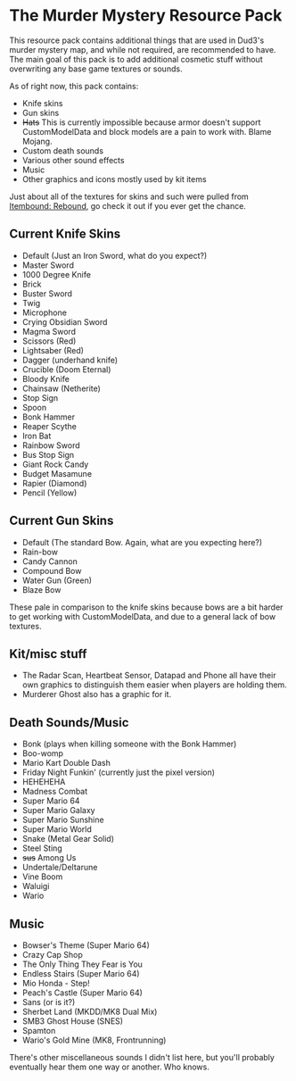 # The Murder Mystery Resource Pack
This resource pack contains additional things that are used in Dud3's murder mystery map, and while not required, are recommended to have. The main goal of this pack is to add additional cosmetic stuff without overwriting any base game textures or sounds.

As of right now, this pack contains:
- Knife skins
- Gun skins
- ~~Hats~~ This is currently impossible because armor doesn't support CustomModelData and block models are a pain to work with. Blame Mojang.
- Custom death sounds
- Various other sound effects
- Music
- Other graphics and icons mostly used by kit items

Just about all of the textures for skins and such were pulled from [Itembound: Rebound](https://www.planetminecraft.com/texture-pack/itembound-fixed/), go check it out if you ever get the chance.

## Current Knife Skins
- Default (Just an Iron Sword, what do you expect?)
- Master Sword
- 1000 Degree Knife
- Brick
- Buster Sword
- Twig
- Microphone
- Crying Obsidian Sword
- Magma Sword
- Scissors (Red)
- Lightsaber (Red)
- Dagger (underhand knife)
- Crucible (Doom Eternal)
- Bloody Knife
- Chainsaw (Netherite)
- Stop Sign
- Spoon
- Bonk Hammer
- Reaper Scythe
- Iron Bat
- Rainbow Sword
- Bus Stop Sign
- Giant Rock Candy
- Budget Masamune
- Rapier (Diamond)
- Pencil (Yellow)

## Current Gun Skins
- Default (The standard Bow. Again, what are you expecting here?)
- Rain-bow
- Candy Cannon
- Compound Bow
- Water Gun (Green)
- Blaze Bow

These pale in comparison to the knife skins because bows are a bit harder to get working with CustomModelData, and due to a general lack of bow textures.

## Kit/misc stuff
- The Radar Scan, Heartbeat Sensor, Datapad and Phone all have their own graphics to distinguish them easier when players are holding them.
- Murderer Ghost also has a graphic for it.

## Death Sounds/Music
- Bonk (plays when killing someone with the Bonk Hammer)
- Boo-womp
- Mario Kart Double Dash
- Friday Night Funkin' (currently just the pixel version)
- HEHEHEHA
- Madness Combat
- Super Mario 64
- Super Mario Galaxy
- Super Mario Sunshine
- Super Mario World
- Snake (Metal Gear Solid)
- Steel Sting
- ~~sus~~ Among Us
- Undertale/Deltarune
- Vine Boom
- Waluigi
- Wario

## Music
- Bowser's Theme (Super Mario 64)
- Crazy Cap Shop
- The Only Thing They Fear is You
- Endless Stairs (Super Mario 64)
- Mio Honda - Step!
- Peach's Castle (Super Mario 64)
- Sans (or is it?)
- Sherbet Land (MKDD/MK8 Dual Mix)
- SMB3 Ghost House (SNES)
- Spamton
- Wario's Gold Mine (MK8, Frontrunning)

There's other miscellaneous sounds I didn't list here, but you'll probably eventually hear them one way or another. Who knows.
